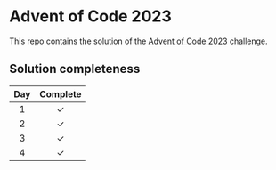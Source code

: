 # Advent of Code 2023

This repo contains the solution of the [Advent of Code 2023](https://adventofcode.com/) challenge.

## Solution completeness

| Day | Complete |
| :---: | :---: |
| 1 | &check; |
| 2 | &check; |
| 3 | &check; |
| 4 | &check; |
